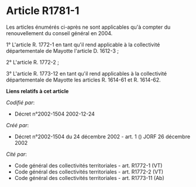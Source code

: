# Article R1781-1

Les articles énumérés ci-après ne sont applicables qu'à compter du renouvellement du conseil général en 2004.

1° L'article R. 1772-1 en tant qu'il rend applicable à la collectivité départementale de Mayotte l'article D. 1612-3 ;

2° L'article R. 1772-2 ;

3° L'article R. 1773-12 en tant qu'il rend applicables à la collectivité départementale de Mayotte les articles R. 1614-61 et
R. 1614-62.

**Liens relatifs à cet article**

_Codifié par_:

  - Décret n°2002-1504 2002-12-24

_Créé par_:

  - Décret n°2002-1504 du 24 décembre 2002 - art. 1 () JORF 26 décembre 2002

_Cité par_:

  - Code général des collectivités territoriales - art. R1772-1 (VT)
  - Code général des collectivités territoriales - art. R1772-2 (VT)
  - Code général des collectivités territoriales - art. R1773-11 (Ab)
